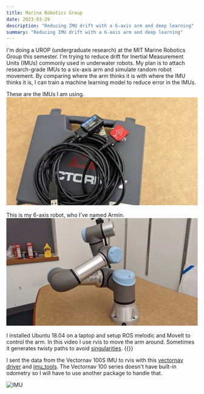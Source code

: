 ```yaml
---
title: Marine Robotics Group
date: 2023-03-29
description: "Reducing IMU drift with a 6-axis arm and deep learning"
summary: "Reducing IMU drift with a 6-axis arm and deep learning"
---
```


I'm doing a UROP (undergraduate research) at the MIT Marine Robotics Group this semester. I'm trying to reduce drift for Inertial Measurement Units (IMUs) commonly used in underwater robots. My plan is to attach research-grade IMUs to a six-axis arm and simulate random robot movement. By comparing where the arm thinks it is with where the IMU thinks it is, I can train a machine learning model to reduce error in the IMUs.

These are the IMUs I am using.
![IMUs](images/imus.jpg)

This is my 6-axis robot, who I've named Armin.
![Armin](images/armin.jpg)

I installed Ubuntu 18.04 on a laptop and setup ROS melodic and MoveIt to control the arm. In this video I use rvis to move the arm around. Sometimes it generates twisty paths to avoid [singularities](https://www.mecademic.com/en/what-are-singularities-in-a-six-axis-robot-arm).
{{<youtube US2L-SOqrEw>}}

I sent the data from the Vectornav 100S IMU to rvis with this [vectornav driver](https://github.com/dawonn/vectornav) and [imu_tools](https://github.com/CCNYRoboticsLab/imu_tools). The Vectornav 100 series doesn't have built-in odometry so I will have to use another package to handle that.

![IMU](https://media.giphy.com/media/v1.Y2lkPTc5MGI3NjExYTBiNzMyYzZlMmZmZmRlNjRmZTc3YTM4NTVkMTQwYTAxNWMyZWM1NiZjdD1n/jMMHcFw6jFR8zcQ9Fg/giphy.gif)
